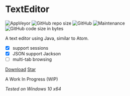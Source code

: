 <script src="https://buttons.github.io/buttons.js"></script>

# TextEditor
![AppVeyor](https://img.shields.io/appveyor/build/TerabyteTB/TextEditor)
![GitHub repo size](https://img.shields.io/github/repo-size/TerabyteTB/TextEditor)
![GitHub](https://img.shields.io/github/license/TerabyteTB/TextEditor)
![Maintenance](https://img.shields.io/maintenance/yes/2021)
![GitHub code size in bytes](https://img.shields.io/github/languages/code-size/TerabyteTB/TextEditor)

A text editor using Java, similar to Atom.

- [x]  support sessions
- [x]  JSON support Jackson
- [ ]  multi-tab browsing

<a class="github-button" href="https://github.com/TerabyteTB/TextEditor/archive/master.zip" data-color-scheme="no-preference: dark; light: dark; dark: dark;" data-size="large" aria-label="Download TerabyteTB/TextEditor on GitHub">Download</a>
<a class="github-button" href="https://github.com/TerabyteTB/TextEditor" data-color-scheme="no-preference: dark; light: dark; dark: dark;" data-icon="octicon-star" data-size="large" aria-label="Star TerabyteTB/TextEditor on GitHub">Star</a>

A Work In Progress (WIP)

*Tested on Windows 10 x64*
 
